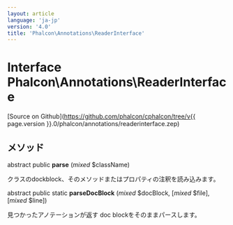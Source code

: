 ```yaml
---
layout: article
language: 'ja-jp'
version: '4.0'
title: 'Phalcon\Annotations\ReaderInterface'
---
```

# Interface **Phalcon\Annotations\ReaderInterface**

[Source on Github](https://github.com/phalcon/cphalcon/tree/v{{ page.version }}.0/phalcon/annotations/readerinterface.zep)

## メソッド

abstract public **parse** (*mixed* $className)

クラスのdockblock、そのメソッドまたはプロパティの注釈を読み込みます。

abstract public static **parseDocBlock** (*mixed* $docBlock, [*mixed* $file], [*mixed* $line])

見つかったアノテーションが返す doc blockをそのままパースします。